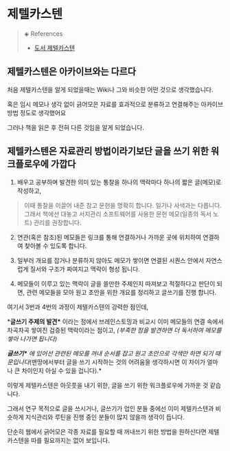 # 제텔카스텐

> ◈ References
>
>  -  [도서 제텔카스텐](http://click.linkprice.com/click.php?m=yes24&a=A100210325&l=9999&l_cd1=3&l_cd2=q&tu=http%3A%2F%2Fwww.yes24.com%2FProduct%2FGoods%2F99475214%3FOzSrank%3D1)

## 제텔카스텐은 아카이브와는 다르다

처음 제텔카스텐을 알게 되었을때는 Wiki나 그와 비슷한 어떤 것으로 생각했습니다.

혹은 임시 메모나 생각 없이 긁어모은 자료를 효과적으로 분류하고 연결해주는 아카이브 방법 정도로 생각했어요

그러나 책을 읽은 후 전혀 다른 것임을 알게 되었습니다.



## 제텔카스텐은 자료관리 방법이라기보단 글을 쓰기 위한 워크플로우에 가깝다

1. 배우고 공부하며 발견한 의미 있는 통찰을 하나의 맥락마다 하나의 짧은 글(메모)로 작성하고,

> 이때 통찰을 이끌어 내준 참고 문헌을 명확히 합니다. 일기나 사색과는 다릅니다. 그래서 책에선 대놓고 서지관리 소프트웨어를 사용한 문헌 메모(일종의 독서 노트) 관리를 권장합니다.

2. 연관(혹은 참조)된 메모들은 링크를 통해 연결하거나 가까운 곳에 위치하여 연결하여 찾아볼 수 있도록 합니다.

3. 일부러 개요를 잡거나 분류하지 않아도 메모가 쌓이면 연결된 시퀀스 안에서 자연스럽게 질서와 구조가 짜여지고 맥락이 형성 됩니다.

4. 메모들이 이루고 있는 맥락이 글을 쓸만한 주제인지 따져보고 적절하다고 판단이 되면, 관련 메모들을 모아 원고 초안을 위한 개요를 정리하고 글쓰기를 진행 합니다.



여기서 3번과 4번의 과정이 제텔카스텐의 강력한 점인데, 

***글쓰기 주제의 발견\*** 이라는 점에서 브레인스토밍과 비교시 이미 메모들의 연결 속에서 차곡차곡 쌓여진 검증된 맥락이라는 점이고, *(부족한 점을 발견하면 더 독서하여 메모를 쌓아 나가면 됩니다)*

***글쓰기\*** 에 있어선 관련된 메모를 꺼내 순서를 잡고 원고 초안으로 각색만 하면 되기 때문입니다*(맨땅에서부터 글을 쓰기 시작하는 것의 어려움을 생각하시면 이 차이가 얼마나 큰 차이인지 아실 수 있을 겁니다).*



이렇게 제텔카스텐은 아웃풋을 내기 위한, 글을 쓰기 위한 워크플로우에 가까운 것 같습니다.

그래서 연구 목적으로 글을 쓰시거나, 글쓰기가 업인 분들 중에선 이미 제텔카스텐과 비슷하게 지식관리와 루틴을 진행 중인 분들이 많지 않을까 생각이 듭니다.

단순히 웹에서 긁어모은 각종 자료를 필요할 때 꺼내쓰기 위한 방법을 원하신다면 제텔카스텐을 따를 필요까지는 없어 보입니다.

